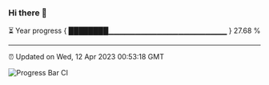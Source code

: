 ### Hi there 👋

⏳ Year progress { ████████▁▁▁▁▁▁▁▁▁▁▁▁▁▁▁▁▁▁▁▁▁▁ } 27.68 %

---

⏰ Updated on Wed, 12 Apr 2023 00:53:18 GMT

![Progress Bar CI](https://github.com/liununu/liununu/workflows/Progress%20Bar%20CI/badge.svg)
